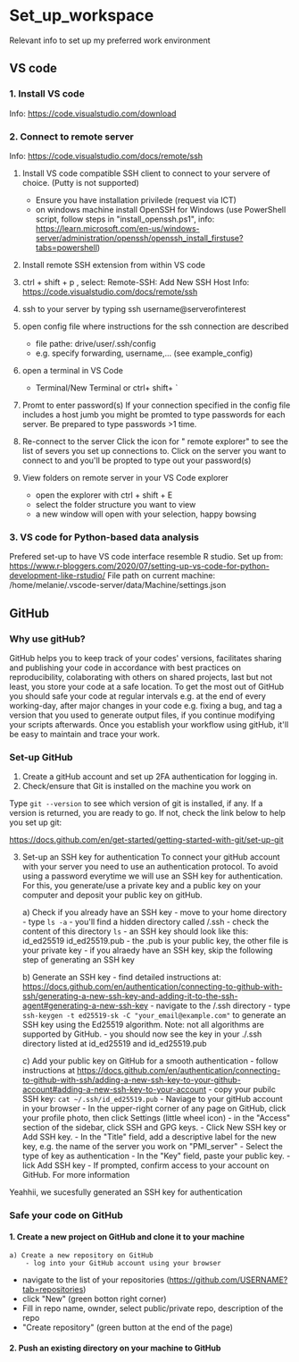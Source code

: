 # Set_up_workspace
Relevant info to set up my preferred work environment 

## VS code 
### 1. Install VS code 
Info: https://code.visualstudio.com/download

### 2. Connect to remote server
Info: https://code.visualstudio.com/docs/remote/ssh

1. Install VS code compatible SSH client to connect to your servere of choice. (Putty is not supported)
    - Ensure you have installation privilede (request via ICT) 
    - on windows machine install OpenSSH for Windows (use PowerShell script, follow steps in "install_openssh.ps1", info: https://learn.microsoft.com/en-us/windows-server/administration/openssh/openssh_install_firstuse?tabs=powershell)
      
2. Install remote SSH extension from within VS code
   
4. ctrl + shift + p , select: Remote-SSH: Add New SSH Host
   Info: https://code.visualstudio.com/docs/remote/ssh

5. ssh to your server by typing ssh username@serverofinterest

6. open config file where instructions for the ssh connection are described
    - file pathe: drive/user/.ssh/config
    - e.g. specify forwarding, username,... (see example_config)
  
7. open a terminal in VS Code
    - Terminal/New Terminal or ctrl+ shift+ ` 

7. Promt to enter password(s)
   If your connection specified in the config file includes a host jumb you might be promted to type passwords for each server. Be prepared to type passwords >1 time.

8. Re-connect to the server
   Click the icon for " remote explorer" to see the list of severs you set up connections to. Click on the server you want to connect to and you'll be propted to type out your password(s)

9. View folders on remote server in your VS Code explorer
    - open the explorer with ctrl + shift + E
    - select the folder structure you want to view
    - a new window will open with your selection, happy bowsing 

### 3. VS code for Python-based data analysis 

Prefered set-up to have VS code interface resemble R studio. 
Set up from: https://www.r-bloggers.com/2020/07/setting-up-vs-code-for-python-development-like-rstudio/ 
File path on current machine: /home/melanie/.vscode-server/data/Machine/settings.json

## GitHub

### Why use gitHub?
GitHub helps you to keep track of your codes' versions, facilitates sharing and publishing your code in accordance with best practices on reproducibility, colaborating with others on shared projects, last but not least, you store your code at a safe location. To get the most out of GitHub you should safe your code at regular intervals e.g. at the end of every working-day, after major changes in your code e.g. fixing a bug, and tag a version that you used to generate output files, if you continue modifying your scripts afterwards. Once you establish your workflow using gitHub, it'll be easy to maintain and trace your work.

### Set-up GitHub

1. Create a gitHub account and set up 2FA authentication for logging in.
2. Check/ensure that Git is installed on the machine you work on
   
Type `git --version` to see which version of git is installed, if any. If a version is returned, you are ready to go. If not, check the link below to help you set up git:

https://docs.github.com/en/get-started/getting-started-with-git/set-up-git

3. Set-up an SSH key for authentication
To connect your gitHub account with your server you need to use an authentication protocol. To avoid using a password everytime we will use an SSH key for authentication. For this, you generate/use a private key and a public key on your computer and deposit your public key on gitHub.

   a) Check if you already have an SSH key
       - move to your home directory
       - type `ls -a`
       - you'll find a hidden directory called /.ssh
       - check the content of this directory `ls`
       - an SSH key should look like this: id_ed25519  id_ed25519.pub - the .pub is your public key, the other file is your private key
       - if you alraedy have an SSH key, skip the following step of generating an SSH key 
   
   b) Generate an SSH key
       - find detailed instructions at: https://docs.github.com/en/authentication/connecting-to-github-with-ssh/generating-a-new-ssh-key-and-adding-it-to-the-ssh-agent#generating-a-new-ssh-key
       - navigate to the /.ssh directory
       - type `ssh-keygen -t ed25519-sk -C "your_email@example.com"` to generate an SSH key using the Ed25519 algorithm. Note: not all algorithms are supported by GitHub.
       - you should now see the key in your ./.ssh directory listed at id_ed25519  and id_ed25519.pub

   c) Add your public key on GitHub for a smooth authentication
       - follow instructions at https://docs.github.com/en/authentication/connecting-to-github-with-ssh/adding-a-new-ssh-key-to-your-github-account#adding-a-new-ssh-key-to-your-account
       - copy your pubilc SSH key: `cat ~/.ssh/id_ed25519.pub`
       - Naviage to your gitHub account in your browser
       - In the upper-right corner of any page on GitHub, click your profile photo, then click  Settings (little wheel icon)
       - in the "Access" section of the sidebar, click  SSH and GPG keys.
       - Click New SSH key or Add SSH key.
       - In the "Title" field, add a descriptive label for the new key, e.g. the name of the server you work on "PMI_server"
       - Select the type of key as authentication
       - In the "Key" field, paste your public key.
       - lick Add SSH key
       - If prompted, confirm access to your account on GitHub. For more information

Yeahhii, we sucesfully generated an SSH key for authentication

### Safe your code on GitHub

#### 1. Create a new project on GitHub and clone it to your machine

    a) Create a new repository on GitHub
        - log into your GitHub account using your browser
- navigate to the list of your repositories (https://github.com/USERNAME?tab=repositories)
- click "New" (green botton right corner)
- Fill in repo name, ownder, select public/private repo, description of the repo
- "Create repository" (green button at the end of the page)


#### 2. Push an existing directory on your machine to GitHub

